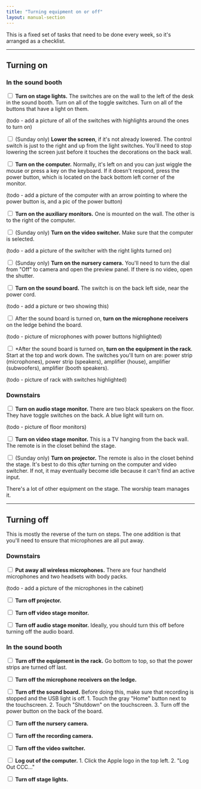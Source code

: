 ```yaml
---
title: "Turning equipment on or off"
layout: manual-section
---
```


This is a fixed set of tasks that need to be done every week, so it's arranged as a checklist.

---

## Turning on

### In the sound booth

<input type="checkbox"> **Turn on stage lights.** The switches are on the wall to the left of the desk in the sound booth. Turn on all of the toggle switches. Turn on all of the buttons that have a light on them.

(todo - add a picture of all of the switches with highlights around the ones to turn on)

<input type="checkbox"> (Sunday only) **Lower the screen**, if it's not already lowered. The control switch is just to the right and up from the light switches. You'll need to stop lowering the screen just before it touches the decorations on the back wall.

<input type="checkbox"> **Turn on the computer.** Normally, it's left on and you can just wiggle the mouse or press a key on the keyboard. If it doesn't respond, press the power button, which is located on the back bottom left corner of the monitor.

(todo - add a picture of the computer with an arrow pointing to where the power button is, and a pic of the power button)

<input type="checkbox"> **Turn on the auxiliary monitors.** One is mounted on the wall. The other is to the right of the computer.

<input type="checkbox"> (Sunday only) **Turn on the video switcher.** Make sure that the computer is selected.

(todo - add a picture of the switcher with the right lights turned on)

<input type="checkbox"> (Sunday only) **Turn on the nursery camera.** You'll need to turn the dial from "Off" to camera and open the preview panel. If there is no video, open the shutter.

<input type="checkbox"> **Turn on the sound board.** The switch is on the back left side, near the power cord.

(todo - add a picture or two showing this)

<input type="checkbox"> After the sound board is turned on, **turn on the microphone receivers** on the ledge behind the board.

(todo - picture of microphones with power buttons highlighted)

<input type="checkbox"> *After the sound board is turned on, **turn on the equipment in the rack**. Start at the top and work down. The switches you'll turn on are: power strip (microphones), power strip (speakers), amplifier (house), amplifier (subwoofers), amplifier (booth speakers).

(todo - picture of rack with switches highlighted)

### Downstairs

<input type="checkbox"> **Turn on audio stage monitor.** There are two black speakers on the floor. They have toggle switches on the back. A blue light will turn on.

(todo - picture of floor monitors)

<input type="checkbox"> **Turn on video stage monitor.** This is a TV hanging from the back wall. The remote is in the closet behind the stage.

<input type="checkbox"> (Sunday only) **Turn on projector.** The remote is also in the closet behind the stage. It's best to do this _after_ turning on the computer and video switcher. If not, it may eventually become idle because it can't find an active input.

There's a lot of other equipment on the stage. The worship team manages it.

---

## Turning off

This is mostly the reverse of the turn on steps. The one addition is that you'll need to ensure that microphones are all put away.

### Downstairs

<input type="checkbox"> **Put away all wireless microphones.** There are four handheld microphones and two headsets with body packs.

(todo - add a picture of the microphones in the cabinet)

<input type="checkbox"> **Turn off projector.**

<input type="checkbox"> **Turn off video stage monitor.**

<input type="checkbox"> **Turn off audio stage monitor.** Ideally, you should turn this off before turning off the audio board.

### In the sound booth

<input type="checkbox"> **Turn off the equipment in the rack.** Go bottom to top, so that the power strips are turned off last.

<input type="checkbox"> **Turn off the microphone receivers on the ledge.**

<input type="checkbox"> **Turn off the sound board.** Before doing this, make sure that recording is stopped and the USB light is off. 1. Touch the gray "Home" button next to the touchscreen. 2. Touch "Shutdown" on the touchscreen. 3. Turn off the power button on the back of the board.

<input type="checkbox"> **Turn off the nursery camera.**

<input type="checkbox"> **Turn off the recording camera.**

<input type="checkbox"> **Turn off the video switcher.**

<input type="checkbox"> **Log out of the computer.** 1. Click the Apple logo in the top left. 2. "Log Out CCC..."

<input type="checkbox"> **Turn off stage lights.**
